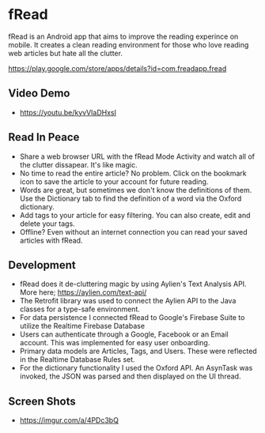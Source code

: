 # fRead
fRead is an Android app that aims to improve the reading experince on mobile. 
It creates a clean reading environment for those who love reading web articles but hate all the clutter. 

https://play.google.com/store/apps/details?id=com.freadapp.fread

## Video Demo
- https://youtu.be/kyvVIaDHxsI

## Read In Peace
- Share a web browser URL with the fRead Mode Activity and watch all of the clutter dissapear. It's like magic.
- No time to read the entire article? No problem. Click on the bookmark icon to save the article to your account for future reading.
- Words are great, but sometimes we don't know the definitions of them. Use the Dictionary tab to find the definition of a word via the Oxford dictionary.
- Add tags to your article for easy filtering. You can also create, edit and delete your tags. 
- Offline? Even without an internet connection you can read your saved articles with fRead.

## Development
- fRead does it de-cluttering magic by using Aylien's Text Analysis API. More here; https://aylien.com/text-api/
- The Retrofit library was used to connect the Aylien API to the Java classes for a type-safe environment. 
- For data persistence I connected fRead to Google's Firebase Suite to utilize the Realtime Firebase Database
- Users can authenticate through a Google, Facebook or an Email account. This was implemented for easy user onboarding. 
- Primary data models are Articles, Tags, and Users. These were reflected in the Realtime Database Rules set. 
- For the dictionary functionality I used the Oxford API. An AsynTask was invoked, the JSON was parsed and then displayed on the UI thread. 

## Screen Shots
- https://imgur.com/a/4PDc3bQ
